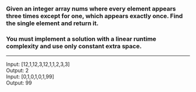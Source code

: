 ### Given an integer array nums where every element appears three times except for one, which appears exactly once. Find the single element and return it.

### You must implement a solution with a linear runtime complexity and use only constant extra space.

<hr>
Input: [12,1,12,3,12,1,1,2,3,3]<br>
Output: 2<br>
Input: [0,1,0,1,0,1,99]<br>
Output: 99
